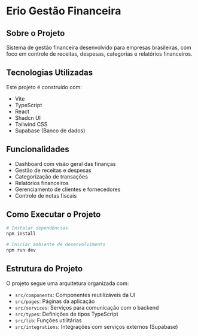 # Erio Gestão Financeira

## Sobre o Projeto

Sistema de gestão financeira desenvolvido para empresas brasileiras, com foco em controle de receitas, despesas, categorias e relatórios financeiros.

## Tecnologias Utilizadas

Este projeto é construído com:

- Vite
- TypeScript
- React
- Shadcn UI
- Tailwind CSS
- Supabase (Banco de dados)

## Funcionalidades

- Dashboard com visão geral das finanças
- Gestão de receitas e despesas
- Categorização de transações
- Relatórios financeiros
- Gerenciamento de clientes e fornecedores
- Controle de notas fiscais

## Como Executar o Projeto

```sh
# Instalar dependências
npm install

# Iniciar ambiente de desenvolvimento
npm run dev
```

## Estrutura do Projeto

O projeto segue uma arquitetura organizada com:

- `src/components`: Componentes reutilizáveis da UI
- `src/pages`: Páginas da aplicação
- `src/services`: Serviços para comunicação com o backend
- `src/types`: Definições de tipos TypeScript
- `src/lib`: Funções utilitárias
- `src/integrations`: Integrações com serviços externos (Supabase)
